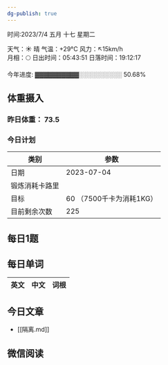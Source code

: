 ```yaml
---
dg-publish: true
---
```



时间:2023/7/4 五月 十七 星期二

天气：☀️   晴 气温：+29°C 风力：↖15km/h  
月相：🌕 日出时间：05:43:51 日落时间：19:12:17

今年进度: ▓▓▓▓▓▓▓▓▓▓░░░░░░░░░░ 50.68%

## 体重摄入

### 昨日体重： 73.5
### 今日计划

| 类别           | 参数                    |
| -------------- | ----------------------- |
| 日期           | 2023-07-04               |
| 锻炼消耗卡路里 | |
| 目标           | 60      （7500千卡为消耗1KG）                |
| 目前剩余次数               |        225                  |



## 每日1题


## 每日单词

| 英文       | 中文       |词根|
| ---------- | ---------- | ---|


## 今日文章

- [[隔离.md]]


## 微信阅读

<!-- start of weread -->


<!-- end of weread -->
